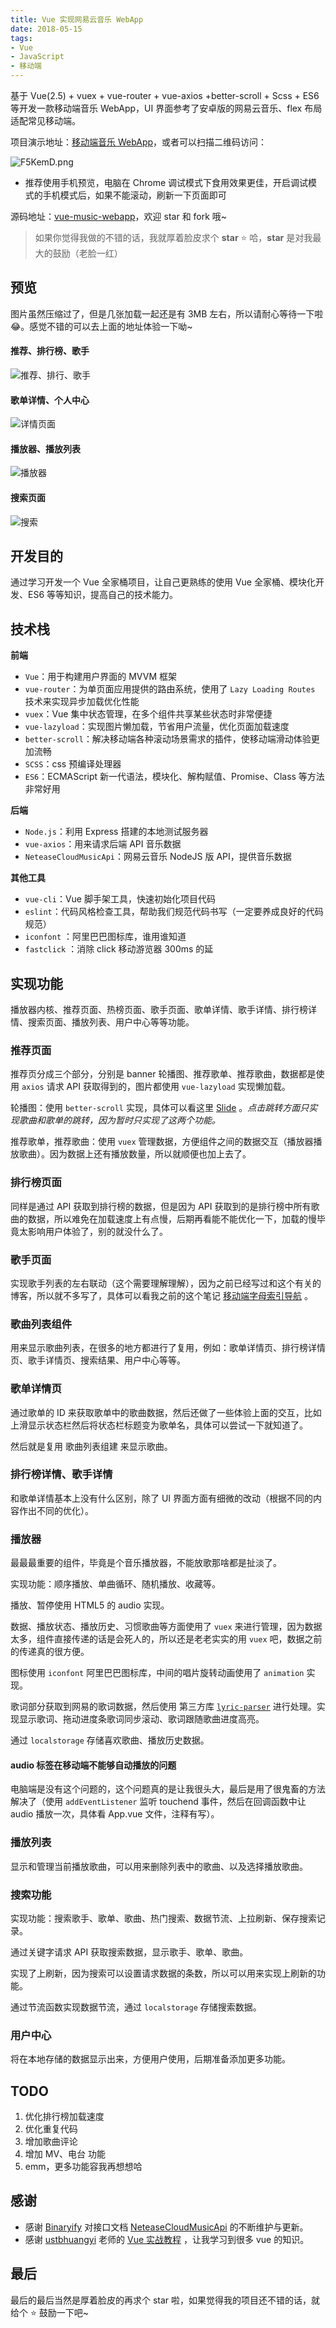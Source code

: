 ```yaml
---
title: Vue 实现网易云音乐 WebApp
date: 2018-05-15
tags:
- Vue
- JavaScript
- 移动端
---
```


基于 Vue(2.5) + vuex + vue-router + vue-axios +better-scroll + Scss + ES6 等开发一款移动端音乐 WebApp，UI 界面参考了安卓版的网易云音乐、flex 布局适配常见移动端。
<!-- more -->
项目演示地址：[移动端音乐 WebApp](http://120.79.162.149:3002)，或者可以扫描二维码访问：

![F5KemD.png](https://s2.ax1x.com/2019/01/01/F5KemD.png)

- 推荐使用手机预览，电脑在 Chrome 调试模式下食用效果更佳，开启调试模式的手机模式后，如果不能滚动，刷新一下页面即可

源码地址：[vue-music-webapp](https://github.com/CaiJinyc/vue-music-webapp)，欢迎 star 和 fork 哦~

>  如果你觉得我做的不错的话，我就厚着脸皮求个 **star** ⭐️ 哈，**star** 是对我最大的鼓励（老脸一红）

## 预览

图片虽然压缩过了，但是几张加载一起还是有 3MB 左右，所以请耐心等待一下啦:joy:。感觉不错的可以去上面的地址体验一下呦~

#### 推荐、排行榜、歌手

![推荐、排行、歌手](https://s2.ax1x.com/2019/01/01/F5KKkd.png)

#### 歌单详情、个人中心

![详情页面](https://s2.ax1x.com/2019/01/01/F5KnTH.png)

#### 播放器、播放列表

![播放器](https://s2.ax1x.com/2019/01/01/F5KMtA.png)

#### 搜索页面

![搜索](https://s2.ax1x.com/2019/01/01/F5Km0e.png)



## 开发目的

通过学习开发一个 Vue 全家桶项目，让自己更熟练的使用 Vue 全家桶、模块化开发、ES6 等等知识，提高自己的技术能力。

## 技术栈

**前端**

* `Vue`：用于构建用户界面的 MVVM 框架
* `vue-router`：为单页面应用提供的路由系统，使用了 `Lazy Loading Routes` 技术来实现异步加载优化性能
* `vuex`：Vue 集中状态管理，在多个组件共享某些状态时非常便捷
* `vue-lazyload`：实现图片懒加载，节省用户流量，优化页面加载速度
* `better-scroll`：解决移动端各种滚动场景需求的插件，使移动端滑动体验更加流畅
* `SCSS`：css 预编译处理器
* `ES6`：ECMAScript 新一代语法，模块化、解构赋值、Promise、Class 等方法非常好用

**后端**

* `Node.js`：利用 Express 搭建的本地测试服务器
* `vue-axios`：用来请求后端 API 音乐数据
* `NeteaseCloudMusicApi`：网易云音乐 NodeJS 版 API，提供音乐数据

**其他工具**

* `vue-cli`：Vue 脚手架工具，快速初始化项目代码
* `eslint`：代码风格检查工具，帮助我们规范代码书写（一定要养成良好的代码规范）
* `iconfont` ：阿里巴巴图标库，谁用谁知道
* `fastclick` ：消除 click 移动游览器 300ms 的延

## 实现功能

播放器内核、推荐页面、热榜页面、歌手页面、歌单详情、歌手详情、排行榜详情、搜索页面、播放列表、用户中心等等功能。

### 推荐页面

推荐页分成三个部分，分别是 banner 轮播图、推荐歌单、推荐歌曲，数据都是使用 `axios` 请求 API 获取得到的，图片都使用 `vue-lazyload` 实现懒加载。

轮播图：使用 `better-scroll` 实现，具体可以看这里 [Slide](https://ustbhuangyi.github.io/better-scroll/doc/zh-hans/options-advanced.html#```snap```) 。*点击跳转方面只实现歌曲和歌单的跳转，因为暂时只实现了这两个功能。*

推荐歌单，推荐歌曲：使用 `vuex` 管理数据，方便组件之间的数据交互（播放器播放歌曲）。因为数据上还有播放数量，所以就顺便也加上去了。

### 排行榜页面

同样是通过 API 获取到排行榜的数据，但是因为 API 获取到的是排行榜中所有歌曲的数据，所以难免在加载速度上有点慢，后期再看能不能优化一下，加载的慢毕竟太影响用户体验了，别的就没什么了。

### 歌手页面

实现歌手列表的左右联动（这个需要理解理解），因为之前已经写过和这个有关的博客，所以就不多写了，具体可以看我之前的这个笔记 [移动端字母索引导航](http://caijin.tech/blog/2018/04/23/2018-4-23-list-view/) 。

### 歌曲列表组件

用来显示歌曲列表，在很多的地方都进行了复用，例如：歌单详情页、排行榜详情页、歌手详情页、搜索结果、用户中心等等。

### 歌单详情页

通过歌单的 ID 来获取歌单中的歌曲数据，然后还做了一些体验上面的交互，比如上滑显示状态栏然后将状态栏标题变为歌单名，具体可以尝试一下就知道了。

然后就是复用 歌曲列表组建 来显示歌曲。

### 排行榜详情、歌手详情

和歌单详情基本上没有什么区别，除了 UI 界面方面有细微的改动（根据不同的内容作出不同的优化）。

### 播放器

最最最重要的组件，毕竟是个音乐播放器，不能放歌那啥都是扯淡了。

实现功能：顺序播放、单曲循环、随机播放、收藏等。

播放、暂停使用 HTML5 的 audio 实现。

数据、播放状态、播放历史、习惯歌曲等方面使用了 `vuex` 来进行管理，因为数据太多，组件直接传递的话是会死人的，所以还是老老实实的用 `vuex` 吧，数据之前的传递真的很方便。

图标使用 `iconfont` 阿里巴巴图标库，中间的唱片旋转动画使用了 `animation` 实现。

歌词部分获取到网易的歌词数据，然后使用 第三方库 [`lyric-parser`](https://github.com/ustbhuangyi/lyric-parser) 进行处理。实现显示歌词、拖动进度条歌词同步滚动、歌词跟随歌曲进度高亮。

通过 `localstorage` 存储喜欢歌曲、播放历史数据。

#### audio 标签在移动端不能够自动播放的问题

电脑端是没有这个问题的，这个问题真的是让我很头大，最后是用了很鬼畜的方法解决了（使用 `addEventListener` 监听 touchend 事件，然后在回调函数中让 audio 播放一次，具体看 App.vue 文件，注释有写）。

### 播放列表

显示和管理当前播放歌曲，可以用来删除列表中的歌曲、以及选择播放歌曲。

### 搜索功能

实现功能：搜索歌手、歌单、歌曲、热门搜索、数据节流、上拉刷新、保存搜索记录。

通过关键字请求 API 获取搜索数据，显示歌手、歌单、歌曲。

实现了上刷新，因为搜索可以设置请求数据的条数，所以可以用来实现上刷新的功能。

通过节流函数实现数据节流，通过 `localstorage` 存储搜索数据。

### 用户中心

将在本地存储的数据显示出来，方便用户使用，后期准备添加更多功能。

## TODO

1. 优化排行榜加载速度
2. 优化重复代码
3. 增加歌曲评论
4. 增加 MV、电台 功能
5. emm，更多功能容我再想想哈

## 感谢

- 感谢 [Binaryify](https://github.com/Binaryify) 对接口文档 [NeteaseCloudMusicApi](https://binaryify.github.io/NeteaseCloudMusicApi/#/?id=neteasecloudmusicapi) 的不断维护与更新。
- 感谢 [ustbhuangyi](https://github.com/ustbhuangyi) 老师的 [Vue 实战教程](http://coding.imooc.com/class/107.html) ，让我学习到很多 vue 的知识。

## 最后

最后的最后当然是厚着脸皮的再求个 star 啦，如果觉得我的项目还不错的话，就给个 ⭐️ 鼓励一下吧~
